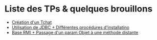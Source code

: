# Liste des TPs & quelques brouillons

- [Création d'un Tchat](https://github.com/DavidMolinari/Sysdev/tree/master/J/CHAT)
- [Utilisation de JDBC + Différentes procédures d'installatino](https://github.com/DavidMolinari/Sysdev/tree/master/J/JDBC)
- [Base RMI + Passage d'un param Objet à une méthode distante](https://github.com/DavidMolinari/Sysdev/tree/master/J/RMIEXO1)
